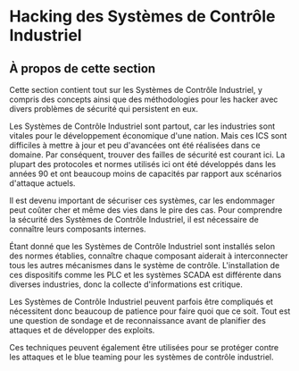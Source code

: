 # Hacking des Systèmes de Contrôle Industriel

## À propos de cette section

Cette section contient tout sur les Systèmes de Contrôle Industriel, y compris des concepts ainsi que des méthodologies pour les hacker avec divers problèmes de sécurité qui persistent en eux.

Les Systèmes de Contrôle Industriel sont partout, car les industries sont vitales pour le développement économique d'une nation. Mais ces ICS sont difficiles à mettre à jour et peu d'avancées ont été réalisées dans ce domaine. Par conséquent, trouver des failles de sécurité est courant ici. La plupart des protocoles et normes utilisés ici ont été développés dans les années 90 et ont beaucoup moins de capacités par rapport aux scénarios d'attaque actuels.

Il est devenu important de sécuriser ces systèmes, car les endommager peut coûter cher et même des vies dans le pire des cas. Pour comprendre la sécurité des Systèmes de Contrôle Industriel, il est nécessaire de connaître leurs composants internes.

Étant donné que les Systèmes de Contrôle Industriel sont installés selon des normes établies, connaître chaque composant aiderait à interconnecter tous les autres mécanismes dans le système de contrôle. L'installation de ces dispositifs comme les PLC et les systèmes SCADA est différente dans diverses industries, donc la collecte d'informations est critique.

Les Systèmes de Contrôle Industriel peuvent parfois être compliqués et nécessitent donc beaucoup de patience pour faire quoi que ce soit. Tout est une question de sondage et de reconnaissance avant de planifier des attaques et de développer des exploits.

Ces techniques peuvent également être utilisées pour se protéger contre les attaques et le blue teaming pour les systèmes de contrôle industriel.
